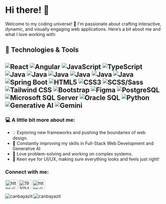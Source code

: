 # Hi there! 👋

Welcome to my coding universe! 🚀 I'm passionate about crafting interactive, dynamic, and visually engaging web applications. Here’s a bit about me and what I love working with:

## 🚀 Technologies & Tools

![React](https://img.shields.io/badge/-React-61DAFB?logo=react&logoColor=white&style=for-the-badge)
![Angular](https://img.shields.io/badge/-Angular-DD0031?logo=angular&logoColor=white&style=for-the-badge)
![JavaScript](https://img.shields.io/badge/-JavaScript-F7DF1E?logo=javascript&logoColor=black&style=for-the-badge)
![TypeScript](https://img.shields.io/badge/-TypeScript-3178C6?logo=typescript&logoColor=white&style=for-the-badge)
![Java](https://img.shields.io/badge/-Java-007396?logo=java&logoColor=white&style=for-the-badge)
![Java](https://img.shields.io/badge/-Java-F89820?logo=java&logoColor=white&style=for-the-badge)
![Java](https://img.shields.io/badge/-Java-C96210?logo=java&logoColor=white&style=for-the-badge)
![Java](https://img.shields.io/badge/-Java-F89820?logo=openjdk&logoColor=white&style=for-the-badge)
![Java](https://img.shields.io/badge/-Java-F89820?logo=java&logoColor=white&style=for-the-badge)
![Java](https://img.shields.io/badge/-Java-F89820?logo=openjdk&logoColor=white&style=for-the-badge&logoWidth=30)
![Spring Boot](https://img.shields.io/badge/-Spring%20Boot-6DB33F?logo=spring-boot&logoColor=white&style=for-the-badge)
![HTML5](https://img.shields.io/badge/-HTML5-E34F26?logo=html5&logoColor=white&style=for-the-badge)
![CSS3](https://img.shields.io/badge/-CSS3-1572B6?logo=css3&logoColor=white&style=for-the-badge)
![SCSS/Sass](https://img.shields.io/badge/-SCSS-CC6699?logo=sass&logoColor=white&style=for-the-badge)
![Tailwind CSS](https://img.shields.io/badge/-Tailwind%20CSS-06B6D4?logo=tailwindcss&logoColor=white&style=for-the-badge)
![Bootstrap](https://img.shields.io/badge/-Bootstrap-7952B3?logo=bootstrap&logoColor=white&style=for-the-badge)
![Figma](https://img.shields.io/badge/-Figma-F24E1E?logo=figma&logoColor=white&style=for-the-badge)
![PostgreSQL](https://img.shields.io/badge/-PostgreSQL-336791?logo=postgresql&logoColor=white&style=for-the-badge)
![Microsoft SQL Server](https://img.shields.io/badge/-SQL%20Server-CC2927?logo=microsoft-sql-server&logoColor=white&style=for-the-badge)
![Oracle SQL](https://img.shields.io/badge/-Oracle%20SQL-F80000?logo=oracle&logoColor=white&style=for-the-badge)
![Python](https://img.shields.io/badge/-Python-3776AB?logo=python&logoColor=white&style=for-the-badge)
![Generative AI](https://img.shields.io/badge/-Generative%20AI-00A67E?logo=openai&logoColor=white&style=for-the-badge)
![Gemini](https://img.shields.io/badge/-Gemini-000000?logo=googlegemini&logoColor=8E75FF&style=for-the-badge)
---

### 💻 A little bit more about me:
- 💡 Exploring new frameworks and pushing the boundaries of web design.
- 🎯 Constantly improving my skills in Full-Stack Web Development and Generative AI
- 🧩 Love problem-solving and working on complex systems.
- 🎨 Keen eye for UI/UX, making sure everything looks and feels just right!

<h3 align="left">Connect with me:</h3>
<p align="left">
  <a
    href="https://www.linkedin.com/in/canbayazit/"
    target="blank"
    ><img
      align="center"
      src="https://raw.githubusercontent.com/rahuldkjain/github-profile-readme-generator/master/src/images/icons/Social/linked-in-alt.svg"
      alt="https://www.linkedin.com/in/canbayazit/"
      height="30"
      width="40"
  /></a>
    <a href="https://stackoverflow.com/users/20995160" target="blank"
    ><img
      align="center"
      src="https://raw.githubusercontent.com/rahuldkjain/github-profile-readme-generator/master/src/images/icons/Social/stack-overflow.svg"
      alt="19105409"
      height="30"
      width="40"
  /></a>
  <a
    href="https://www.hackerrank.com/canbayazitt?hr_r=1"
    target="blank"
    ><img
      align="center"
      src="https://raw.githubusercontent.com/rahuldkjain/github-profile-readme-generator/master/src/images/icons/Social/hackerrank.svg"
      alt="https://www.hackerrank.com/canbayazitt?hr_r=1"
      height="30"
      width="40"
  /></a>  
</p>



<p align="left">
  <img
    align="left"
    src="https://github-readme-stats.vercel.app/api/top-langs?username=canbayazit&show_icons=true&theme=tokyonight&locale=en&layout=compact"
    alt="canbayazit"
  />
  <img
    align="center"
    src="https://github-readme-stats.vercel.app/api?username=canbayazit&show_icons=true&theme=tokyonight&locale=en"
    alt="canbayazit"
  />
</p>
